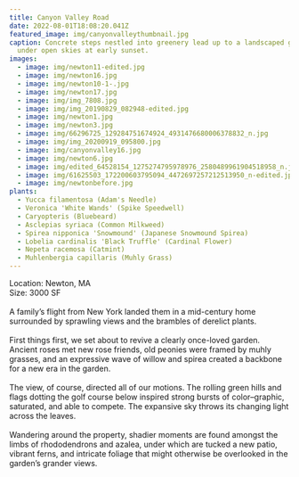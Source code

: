 ```yaml
---
title: Canyon Valley Road
date: 2022-08-01T18:08:20.041Z
featured_image: img/canyonvalleythumbnail.jpg
caption: Concrete steps nestled into greenery lead up to a landscaped garden
  under open skies at early sunset.
images:
  - image: img/newton11-edited.jpg
  - image: img/newton16.jpg
  - image: img/newton10-1-.jpg
  - image: img/newton17.jpg
  - image: img/img_7808.jpg
  - image: img/img_20190829_082948-edited.jpg
  - image: img/newton1.jpg
  - image: img/newton3.jpg
  - image: img/66296725_129284751674924_4931476680006378832_n.jpg
  - image: img/img_20200919_095800.jpg
  - image: img/canyonvalley16.jpg
  - image: img/newton6.jpg
  - image: img/edited_64528154_1275274795978976_2580489961904518958_n.jpg
  - image: img/61625503_172200603795094_4472697257212513950_n-edited.jpg
  - image: img/newtonbefore.jpg
plants:
  - Yucca filamentosa (Adam's Needle)
  - Veronica 'White Wands' (Spike Speedwell)
  - Caryopteris (Bluebeard)
  - Asclepias syriaca (Common Milkweed)
  - Spirea nipponica 'Snowmound' (Japanese Snowmound Spirea)
  - Lobelia cardinalis 'Black Truffle' (Cardinal Flower)
  - Nepeta racemosa (Catmint)
  - Muhlenbergia capillaris (Muhly Grass)
---
```

Location: Newton, MA\
S﻿ize: 3000 SF\
\
A family’s flight from New York landed them in a mid-century home surrounded by sprawling views and the brambles of derelict plants. \
\
First things first, we set about to revive a clearly once-loved garden. Ancient roses met new rose friends, old peonies were framed by muhly grasses, and an expressive wave of willow and spirea created a backbone for a new era in the garden. \
\
The view, of course, directed all of our motions. The rolling green hills and flags dotting the golf course below inspired strong bursts of color–graphic, saturated, and able to compete. The expansive sky throws its changing light across the leaves. \
\
Wandering around the property, shadier moments are found amongst the limbs of rhododendrons and azalea, under which are tucked a new patio, vibrant ferns, and intricate foliage that might otherwise be overlooked in the garden’s grander views.